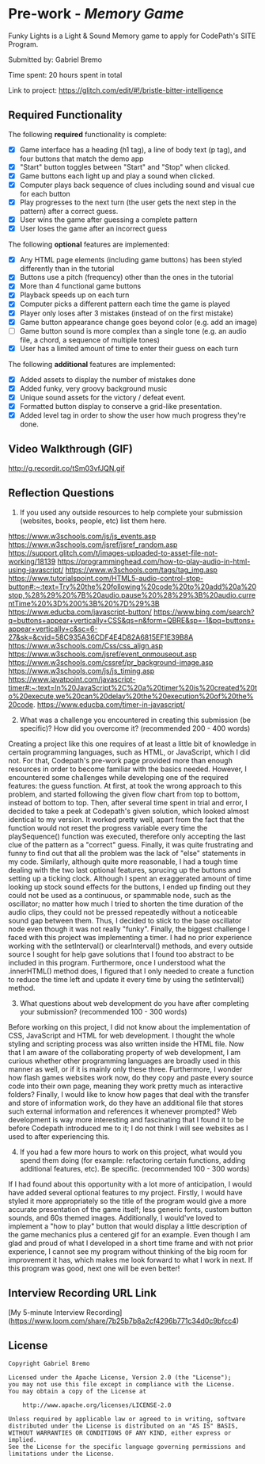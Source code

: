 # Pre-work - *Memory Game*

Funky Lights is a Light & Sound Memory game to apply for CodePath's SITE Program. 

Submitted by: Gabriel Bremo

Time spent: 20 hours spent in total

Link to project: https://glitch.com/edit/#!/bristle-bitter-intelligence

## Required Functionality

The following **required** functionality is complete:

* [x] Game interface has a heading (h1 tag), a line of body text (p tag), and four buttons that match the demo app
* [x] "Start" button toggles between "Start" and "Stop" when clicked. 
* [x] Game buttons each light up and play a sound when clicked. 
* [x] Computer plays back sequence of clues including sound and visual cue for each button
* [x] Play progresses to the next turn (the user gets the next step in the pattern) after a correct guess. 
* [x] User wins the game after guessing a complete pattern
* [x] User loses the game after an incorrect guess

The following **optional** features are implemented:

* [x] Any HTML page elements (including game buttons) has been styled differently than in the tutorial
* [x] Buttons use a pitch (frequency) other than the ones in the tutorial
* [x] More than 4 functional game buttons
* [x] Playback speeds up on each turn
* [x] Computer picks a different pattern each time the game is played
* [x] Player only loses after 3 mistakes (instead of on the first mistake)
* [x] Game button appearance change goes beyond color (e.g. add an image)
* [ ] Game button sound is more complex than a single tone (e.g. an audio file, a chord, a sequence of multiple tones)
* [x] User has a limited amount of time to enter their guess on each turn

The following **additional** features are implemented:

- [x] Added assets to display the number of mistakes done
- [x] Added funky, very groovy background music
- [x] Unique sound assets for the victory / defeat event.
- [x] Formatted button display to conserve a grid-like presentation.
- [x] Added level tag in order to show the user how much progress they're done.

## Video Walkthrough (GIF)
http://g.recordit.co/tSm03vfJQN.gif

## Reflection Questions
1. If you used any outside resources to help complete your submission (websites, books, people, etc) list them here. 

https://www.w3schools.com/js/js_events.asp
https://www.w3schools.com/jsref/jsref_random.asp
https://support.glitch.com/t/images-uploaded-to-asset-file-not-working/18139
https://programminghead.com/how-to-play-audio-in-html-using-javascript/
https://www.w3schools.com/tags/tag_img.asp
https://www.tutorialspoint.com/HTML5-audio-control-stop-button#:~:text=Try%20the%20following%20code%20to%20add%20a%20stop,%28%29%20%7B%20audio.pause%20%28%29%3B%20audio.currentTime%20%3D%200%3B%20%7D%29%3B
https://www.educba.com/javascript-button/
https://www.bing.com/search?q=buttons+appear+vertically+CSS&qs=n&form=QBRE&sp=-1&pq=buttons+appear+vertically+c&sc=6-27&sk=&cvid=58C935A36CDF4E4D82A6815EF1E39B8A
https://www.w3schools.com/Css/css_align.asp
https://www.w3schools.com/jsref/event_onmouseout.asp
https://www.w3schools.com/cssref/pr_background-image.asp
https://www.w3schools.com/js/js_timing.asp
https://www.javatpoint.com/javascript-timer#:~:text=In%20JavaScript%2C%20a%20timer%20is%20created%20to%20execute,we%20can%20delay%20the%20execution%20of%20the%20code.
https://www.educba.com/timer-in-javascript/

2. What was a challenge you encountered in creating this submission (be specific)? How did you overcome it? (recommended 200 - 400 words) 

Creating a project like this one requires of at least a little bit of knowledge in certain programming languages, such as HTML, or JavaScript, which I did not. For that, Codepath's pre-work page provided more than enough resources in order to become familiar with the basics needed. However, I encountered some challenges while developing one of the required features: the guess function. At first, at took the wrong approach to this problem, and started following the given flow chart from top to bottom, instead of bottom to top. Then, after several time spent in trial and error, I decided to take a peek at Codepath's given solution, which looked almost identical to my version. It worked pretty well, apart from the fact that the function would not reset the progress variable every time the playSequence() function was executed, therefore only accepting the last clue of the pattern as a "correct" guess. Finally, it was quite frustrating and funny to find out that all the problem was the lack of "else" statements in my code.
Similarly, although quite more reasonable, I had a tough time dealing with the two last optional features, sprucing up the buttons and setting up a ticking clock. Although I spent an exaggerated amount of time looking up stock sound effects for the buttons, I ended up finding out they could not be used as a continuous, or spammable node, such as the oscillator; no matter how much I tried to shorten the time duration of the audio clips, they could not be pressed repeatedly without a noticeable sound gap between them. Thus, I decided to stick to the base oscillator node even though it was not really "funky". Finally, the biggest challenge I faced with this project was implementing a timer. I had no prior experience working with the setInterval() or clearInterval() methods, and every outside source I sought for help gave solutions that I found too abstract to be included in this program. Furthermore, once I understood what the .innerHTML() method does, I figured that I only needed to create a function to reduce the time left and update it every time by using the setInterval() method.

3. What questions about web development do you have after completing your submission? (recommended 100 - 300 words) 

Before working on this project, I did not know about the implementation of CSS, JavaScript and HTML for web development. I thought the whole styling and scripting process was also written inside the HTML file. Now that I am aware of the collaborating property of web development, I am curious whether other programming languages are broadly used in this manner as well, or if it is mainly only these three. Furthermore, I wonder how flash games websites work now, do they copy and paste every source code into their own page, meaning they work pretty much as interactive folders? Finally, I would like to know how pages that deal with the transfer and store of information work, do they have an additional file that stores such external information and references it whenever prompted? Web development is way more interesting and fascinating that I found it to be before Codepath introduced me to it; I do not think I will see websites as I used to after experiencing this.

4. If you had a few more hours to work on this project, what would you spend them doing (for example: refactoring certain functions, adding additional features, etc). Be specific. (recommended 100 - 300 words) 

If I had found about this opportunity with a lot more of anticipation, I would have added several optional features to my project. Firstly, I would have styled it more appropriately so the title of the program would give a more accurate presentation of the game itself; less generic fonts, custom button sounds, and 60s themed images. Additionally, I would've loved to implement a "how to play" button that would display a little description of the game mechanics plus a centered gif for an example. Even though I am glad and proud of what I developed in a short time frame and with not prior experience, I cannot see my program without thinking of the big room for improvement it has, which makes me look forward to what I work in next. If this program was good, next one will be even better!

## Interview Recording URL Link

[My 5-minute Interview Recording]
(https://www.loom.com/share/7b25b7b8a2cf4296b771c34d0c9bfcc4)


## License

    Copyright Gabriel Bremo

    Licensed under the Apache License, Version 2.0 (the "License");
    you may not use this file except in compliance with the License.
    You may obtain a copy of the License at

        http://www.apache.org/licenses/LICENSE-2.0

    Unless required by applicable law or agreed to in writing, software
    distributed under the License is distributed on an "AS IS" BASIS,
    WITHOUT WARRANTIES OR CONDITIONS OF ANY KIND, either express or implied.
    See the License for the specific language governing permissions and
    limitations under the License.